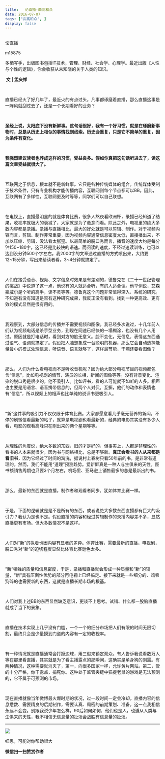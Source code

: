 ```yaml
---
title:   论直播-曲高和众
date: 2016-07-07
tags: ["曲高和众", ]
display: false
---
```



## 



论直播




m15875




多栖写手，出版图书包括IT技术，管理、财经、社会学、心理学。最近出版《人性与个性的逻辑》，你会收获从未知晓的关于人类的知识。


**&nbsp;文 | 孟庆祥**

&nbsp;

直播已经火了好几年了，最近火的有点过头，凡事都琢磨着直播，那么直播这事是一阵风就刮过去了，还是一个长期看好的业务？

&nbsp;

**圣经上说，太阳底下没有新鲜事。这句话很好，我有一个好习惯，就是在琢磨新事物时，总是从历史上相似的事情找到线索。历史会重复，只是它不简单的重复，因为条件有变化。**

**&nbsp;**

**我强烈建议读者也养成这样的习惯，受益良多。假如你真把这句话听进去了，读这篇文章受益就很大了。**

&nbsp;

互联网之于信息，根本就不是新鲜事。它只是各种传统媒体的组合，传统媒体受制于技术条件，只有专业机构才能传播内容，互联网则每个节点都可以BB。因此，互联网有了多样性，互联网更及时等等，同学们可以自己联想。

&nbsp;

在电视上，直播最明显的就是体育比赛，很多人熬夜看欧洲杯，录播已经知道了结果，收视率就极大的衰减了，大家就是为了悬念而看。除此之外，电视里的绝大多数内容都是录播。录播与直播相比，最大的好处就是可以剪辑、制作。对于视频内容而言，剪辑、制作非常重要，因为视频内容通常信息密度太低，直接播出来，不加以压缩、剪辑，没法看太腻歪。以最简单的脱口秀而言，播音的速度大约是每分钟150~180字，这已经是比较快的语速。而阅读的速度，不经过速读训练，也可以达到没分钟500个字左右。我2000字的文章通过直播的方式喷出来，大约要12~15分钟，写出来给读者看，3~4分钟就搞定了。

&nbsp;

人们在接受语音、视频、文字信息时效果是有差别的，德鲁克在《二十一世纪管理的挑战》中说道了这一点，他说有的人就适合听，有的人适合读。他举例说，艾森豪威尔是个听的高手，读不灵等等。德鲁克这个问题非常值得深入、系统的研究。不知道有没有知道是否有这种研究成果，我反正没有看到。找到一种更高效、更有效的模式显然是很有用的。

&nbsp;

我观察到，大部分信息的传播并不需要视频和图像。我已经多次说过，十几年前人们认为视频电话是杀手型业务，到现在网速已经快的一塌糊涂，也没有几个人用过。原因就是打电话时，看到对方的脸无意义。脸不变化，无信息，表情这东西通过语气、语调就搞定了。假设把人脑想象成一台聪明的机器，那么它会自动选择能量最小的模式处理信息，听语音、语言就够了，这样最节能，干嘛还要看图像？

&nbsp;

那么，人们为什么看电视而不是听收音机呢？因为绝大部分电视节目的视频都包含“信息”，比如电视剧的情节，演员的长相，新闻的图像等等。没有背景变化、渲染的脱口秀是很少的，他不吸引人。比如评书，看的人可能就不如听的人多。相声也主要是用语言、语音携带信息的，但两个人对侃，互撕，他们的动作和表情也有“信息”，所以视频上的相声也比单纯的说评书更吸引人。

&nbsp;

“新”这件事的吸引力不仅仅限于体育比赛。大家都愿意看几乎毫无营养的新闻，不停的刷微信看最新的帖子，就算是电视剧也看最新的，经典的电影其实没有多少人看，电影的观看高峰只在刚出来的两个星期等等。

&nbsp;

从理性的角度说，绝大多数的东西，旧的才是好的，但事实上，人都是非理性的。看书的人本来就很少，因为书与网络相比，总是不够新。**真正会看书的人从来都是看旧书**，因为它经过了时间的淘洗，据说村上春树只看50年前的书，是非常有道理的。然而，我们不能用“道理”预测趋势。爱新鲜真是一种人与生俱来的天性。图书额销售周期也只要3个月左右，机场里、亚马逊上销售最多的总是最新出的书。

&nbsp;

那么，最新的东西就是直播，制作者和观看者同步，犹如体育比赛一样。

&nbsp;

于是，下面的逻辑就是是不是所有的东西，或者说绝大多数东西直播都有巨大的吸引力？我认为是也不是。假设直播的内容和经过剪辑制作的录播内容差不多，显然直播更有市场。但大多数情况不是这样。

&nbsp;

人们对“新”的执着也因内容有显著的差异。体育比赛，需要最新的直播，电视剧，脱口秀对“新”的迫切程度显然比体育比赛逊色太多。

&nbsp;

“新”牺牲的质量和信息密度，于是，录播和直播就会形成一种质量和“新”的较量，“新”具有压倒性优势的部分再电视上已经搞定。接下来就是一些细分的、鸡零狗碎的也需要新的东西，这就是直播长期市场的根基。

&nbsp;

人们对我上述BB的东西显然缺乏意识，更谈不上思考。试错、什么都一股脑直播就成了当下的景象。

&nbsp;

直播在技术实现上几乎没有门槛，一个一个的细分市场把人们有限的时间无限切割，最终只会是少量摸到门道的内容有一定的收视率。

&nbsp;

有一种情况就是直播通常会打擦边球，用三俗来锁定观众。有人告诉我说看数万人等在那里看直播，其实就是为了看主播露点的那瞬间，这确实是单身狗的刚需。有两种情况，这种需要就消灭了，第一，向很多国家一样，允许黄片网站。第二，管的十分严格，你干露点，搞死你。这种处于监管夹缝中猫捉老鼠的游戏是无法预测的，它不属于可预测的市场。

&nbsp;

现在直播就像当年微博最火爆时期的状况，过一段时间一定会冷却。直播内容的信息悉数、需要精良的后期制作，需要认真、周密的前期策划、准备，这一点我相信永远不会变。别跟我说少年怎么样，90后如何如何，他们也是人，也遵从人类与生俱来的天性，我不相信无信息量的扯淡会战胜有信息量的扯淡。



****

**<img data-s="300,640" data-type="jpeg" src="http://mmbiz.qpic.cn/mmbiz/fxGMiaL5Zj1j8078jfvDtJo7fUS24zfgmfc7nuCJAM6Cic1x9xDX4w4YX0uDaiarWT6uKXbBHsHVrkrzg1qo4ic27Q/0?wx_fmt=jpeg" data-ratio="1" data-w="430"/>**



细思，可能对你帮助很大


**微信扫一扫赞赏作者**
